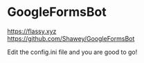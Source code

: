 # GoogleFormsBot
https://flassy.xyz  
https://github.com/Shawey/GoogleFormsBot

Edit the config.ini file and you are good to go!
